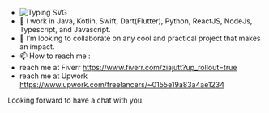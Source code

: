 - ![Typing SVG](https://readme-typing-svg.demolab.com?font=G&duration=2500&pause=500&width=435&lines=Hi%2C+Zia+Ul+Qamar+here.;Full+Stack+Mobile+and+Web+Developer.)
- 🌱 I work in Java, Kotlin, Swift, Dart(Flutter), Python, ReactJS, NodeJs, Typescript, and Javascript.
- 💞️ I’m looking to collaborate on any cool and practical project that makes an impact.
- 📫 How to reach me :
- reach me at Fiverr https://www.fiverr.com/ziajutt?up_rollout=true
- reach me at Upwork https://www.upwork.com/freelancers/~0155e19a83a4ae1234

Looking forward to have a chat with you.



<!---
Ziaulqamar/Ziaulqamar is a ✨ special ✨ repository because its `README.md` (this file) appears on your GitHub profile.
You can click the Preview link to take a look at your changes.
--->
